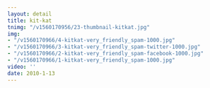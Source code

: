 ```yaml
---
layout: detail
title: kit-kat
tnimg: "/v1560170956/23-thumbnail-kitkat.jpg"
img:
- "/v1560170966/4-kitkat-very_friendly_spam-1000.jpg"
- "/v1560170966/3-kitkat-very_friendly_spam-twitter-1000.jpg"
- "/v1560170966/2-kitkat-very_friendly_spam-facebook-1000.jpg"
- "/v1560170966/1-kitkat-very_friendly_spam-1000.jpg"
video: ''
date: 2010-1-13
---
```

